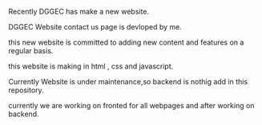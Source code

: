 Recently DGGEC has make a new website.

DGGEC Website contact us page is devloped by me.

this new website is committed to adding new content and features on a regular basis.

this website is making in html , css and javascript.

Currently Website is under maintenance,so backend is nothig add in this repository.

currently we are working on fronted for all webpages and after working on backend.
